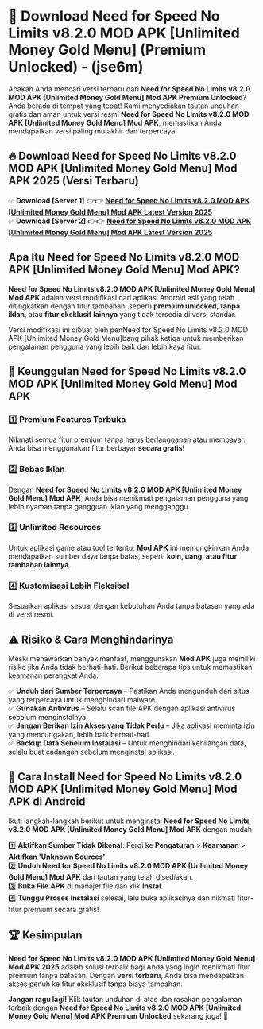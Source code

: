 

# 🎯 Download Need for Speed No Limits v8.2.0 MOD APK [Unlimited Money Gold Menu] (Premium Unlocked) -  (jse6m) 

Apakah Anda mencari versi terbaru dari **Need for Speed No Limits v8.2.0 MOD APK [Unlimited Money Gold Menu] Mod APK Premium Unlocked**? Anda berada di tempat yang tepat! Kami menyediakan tautan unduhan gratis dan aman untuk versi resmi **Need for Speed No Limits v8.2.0 MOD APK [Unlimited Money Gold Menu] Mod APK**, memastikan Anda mendapatkan versi paling mutakhir dan terpercaya.

## 🔥 Download Need for Speed No Limits v8.2.0 MOD APK [Unlimited Money Gold Menu] Mod APK 2025 (Versi Terbaru)

✅ **Download [Server 1]** 👉👉 [**Need for Speed No Limits v8.2.0 MOD APK [Unlimited Money Gold Menu] Mod APK Latest Version 2025**](https://apkcomod.com?title=Need_for_Speed_No_Limits_v8.2.0_MOD_APK_[Unlimited_Money_Gold_Menu])  
✅ **Download [Server 2]** 👉👉 [**Need for Speed No Limits v8.2.0 MOD APK [Unlimited Money Gold Menu] Mod APK Latest Version 2025**](https://apkcomod.com?title=Need_for_Speed_No_Limits_v8.2.0_MOD_APK_[Unlimited_Money_Gold_Menu])  

## Apa Itu Need for Speed No Limits v8.2.0 MOD APK [Unlimited Money Gold Menu] Mod APK?

**Need for Speed No Limits v8.2.0 MOD APK [Unlimited Money Gold Menu] Mod APK** adalah versi modifikasi dari aplikasi Android asli yang telah ditingkatkan dengan fitur tambahan, seperti **premium unlocked**, **tanpa iklan**, atau **fitur eksklusif lainnya** yang tidak tersedia di versi standar.

Versi modifikasi ini dibuat oleh penNeed for Speed No Limits v8.2.0 MOD APK [Unlimited Money Gold Menu]bang pihak ketiga untuk memberikan pengalaman pengguna yang lebih baik dan lebih kaya fitur.

## 🎯 Keunggulan Need for Speed No Limits v8.2.0 MOD APK [Unlimited Money Gold Menu] Mod APK

### 1️⃣ Premium Features Terbuka
Nikmati semua fitur premium tanpa harus berlangganan atau membayar. Anda bisa menggunakan fitur berbayar **secara gratis!**

### 2️⃣ Bebas Iklan
Dengan **Need for Speed No Limits v8.2.0 MOD APK [Unlimited Money Gold Menu] Mod APK**, Anda bisa menikmati pengalaman pengguna yang lebih nyaman tanpa gangguan iklan yang mengganggu.

### 3️⃣ Unlimited Resources
Untuk aplikasi game atau tool tertentu, **Mod APK** ini memungkinkan Anda mendapatkan sumber daya tanpa batas, seperti **koin, uang, atau fitur tambahan lainnya**.

### 4️⃣ Kustomisasi Lebih Fleksibel
Sesuaikan aplikasi sesuai dengan kebutuhan Anda tanpa batasan yang ada di versi resmi.

## ⚠️ Risiko & Cara Menghindarinya

Meski menawarkan banyak manfaat, menggunakan **Mod APK** juga memiliki risiko jika Anda tidak berhati-hati. Berikut beberapa tips untuk memastikan keamanan perangkat Anda:

✅ **Unduh dari Sumber Terpercaya** – Pastikan Anda mengunduh dari situs yang terpercaya untuk menghindari malware.  
✅ **Gunakan Antivirus** – Selalu scan file APK dengan aplikasi antivirus sebelum menginstalnya.  
✅ **Jangan Berikan Izin Akses yang Tidak Perlu** – Jika aplikasi meminta izin yang mencurigakan, lebih baik berhati-hati.  
✅ **Backup Data Sebelum Instalasi** – Untuk menghindari kehilangan data, selalu buat cadangan sebelum menginstal aplikasi.

## 📌 Cara Install Need for Speed No Limits v8.2.0 MOD APK [Unlimited Money Gold Menu] Mod APK di Android

Ikuti langkah-langkah berikut untuk menginstal **Need for Speed No Limits v8.2.0 MOD APK [Unlimited Money Gold Menu] Mod APK** dengan mudah:

1️⃣ **Aktifkan Sumber Tidak Dikenal**: Pergi ke **Pengaturan** > **Keamanan** > **Aktifkan 'Unknown Sources'**.  
2️⃣ **Unduh Need for Speed No Limits v8.2.0 MOD APK [Unlimited Money Gold Menu] Mod APK** dari tautan yang telah disediakan.  
3️⃣ **Buka File APK** di manajer file dan klik **Instal**.  
4️⃣ **Tunggu Proses Instalasi** selesai, lalu buka aplikasinya dan nikmati fitur-fitur premium secara gratis!

## 🏆 Kesimpulan

**Need for Speed No Limits v8.2.0 MOD APK [Unlimited Money Gold Menu] Mod APK 2025** adalah solusi terbaik bagi Anda yang ingin menikmati fitur premium tanpa batasan. Dengan **versi terbaru**, Anda bisa mendapatkan akses penuh ke fitur eksklusif tanpa biaya tambahan.

**Jangan ragu lagi!** Klik tautan unduhan di atas dan rasakan pengalaman terbaik dengan **Need for Speed No Limits v8.2.0 MOD APK [Unlimited Money Gold Menu] Mod APK Premium Unlocked** sekarang juga! 🚀


